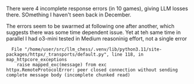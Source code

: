 There were 4 incomplete response errors (in 10 games), giving LLM losses there. SOmething I haven't seen back in December.

The errors seem to be swarmed at following one after another, which suggests there was some time dependent issue. Yet at teh same time in parallel I had o3-mini tested in Medium reasoninig effort, not a single error

```
  File "/home/user/src/llm_chess/.venv/lib/python3.11/site-packages/httpx/_transports/default.py", line 118, in map_httpcore_exceptions
    raise mapped_exc(message) from exc
httpx.RemoteProtocolError: peer closed connection without sending complete message body (incomplete chunked read)
```